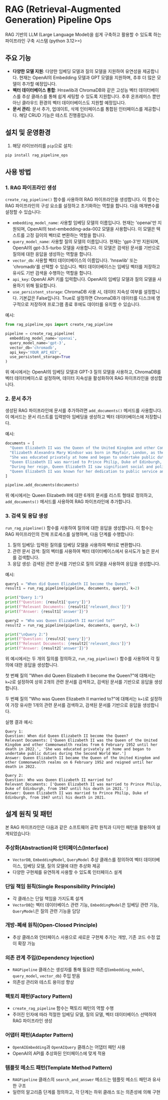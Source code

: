 # RAG (Retrieval-Augmented Generation) Pipeline Ops

RAG 기반의 LLM (Large Language Model)을 쉽게 구축하고 활용할 수 있도록 하는 파이프라인 구축 시스템 (python 3.12>=)

## 주요 기능

- **다양한 모델 지원**: 다양한 임베딩 모델과 질의 모델을 지원하여 유연성을 제공합니다. 현재는 OpenAI의 Embedding 모델과 GPT 모델을 지원하며, 추후 더 많은 모델이 추가할 예정입니다.
- **벡터 데이터베이스 통합**: Hnswlib과 ChromaDB와 같은 고성능 벡터 데이터베이스를 추상 클래스를 통해 쉽게 세팅할 수 있도록 지원합니다. 추후 온프레미스 뿐만아닌 클라우드 환경의 벡터 데이터베이스도 지원할 예정입니다.
- **문서 관리**: 문서 추가, 업데이트, 삭제 인터페이스를 통합된 인터페이스를 제공합니다. 해당 CRUD 기능은 테스트 진행중입니다.

## 설치 및 운영환경

1. 해당 라이브러리를 `pip`으로 설치:
~~~bash
pip install rag_pipeline_ops
~~~

## 사용 방법

### 1. RAG 파이프라인 생성

`create_rag_pipeline()` 함수를 사용하여 RAG 파이프라인을 생성합니다. 이 함수는 RAG 파이프라인의 구성 요소를 설정하고 초기화하는 역할을 합니다. 다음 매개변수를 설정할 수 있습니다:

- `embedding_model_name`: 사용할 임베딩 모델의 이름입니다. 현재는 'openai'만 지원되며, OpenAI의 text-embedding-ada-002 모델을 사용합니다. 이 모델은 텍스트를 고정 길이의 벡터로 변환하는 역할을 합니다.
- `query_model_name`: 사용할 질의 모델의 이름입니다. 현재는 'gpt-3'만 지원되며, OpenAI의 gpt-3.5-turbo 모델을 사용합니다. 이 모델은 검색된 문서를 기반으로 질의에 대한 응답을 생성하는 역할을 합니다.
- `vector_db`: 사용할 벡터 데이터베이스의 이름입니다. 'hnswlib' 또는 'chromadb'를 선택할 수 있습니다. 벡터 데이터베이스는 임베딩 벡터를 저장하고 유사도 기반 검색을 수행하는 역할을 합니다.
- `api_key`: OpenAI API 키를 입력합니다. OpenAI의 임베딩 모델과 질의 모델을 사용하기 위해 필요합니다.
- `use_persistent_storage`: ChromaDB 사용 시, 데이터 지속성 여부를 설정합니다. 기본값은 False입니다. True로 설정하면 ChromaDB가 데이터를 디스크에 영구적으로 저장하여 프로그램 종료 후에도 데이터를 유지할 수 있습니다.

예시:

~~~python
from rag_pipeline_ops import create_rag_pipeline

pipeline = create_rag_pipeline(
  embedding_model_name='openai',
  query_model_name='gpt-3',
  vector_db='chromadb',
  api_key='YOUR_API_KEY',
  use_persistent_storage=True
)
~~~

위 예시에서는 OpenAI의 임베딩 모델과 GPT-3 질의 모델을 사용하고, ChromaDB를 벡터 데이터베이스로 설정하며, 데이터 지속성을 활성화하여 RAG 파이프라인을 생성합니다.

### 2. 문서 추가

생성된 RAG 파이프라인에 문서를 추가하려면 `add_documents()` 메서드를 사용합니다. 이 메서드는 문서 리스트를 입력받아 임베딩을 생성하고 벡터 데이터베이스에 저장합니다.

예시:

~~~python
documents = [
  "Queen Elizabeth II was the Queen of the United Kingdom and other Commonwealth realms from 6 February 1952 until her death in 2022.",
  "Elizabeth Alexandra Mary Windsor was born in Mayfair, London, as the first child of the Duke and Duchess of York.",
  "She was educated privately at home and began to undertake public duties during the Second World War.",
  "Queen Elizabeth II was married to Prince Philip, Duke of Edinburgh, from 1947 until his death in 2021.",
  "During her reign, Queen Elizabeth II saw significant social and political changes, including the decolonization of Africa and the Caribbean.",
  "Queen Elizabeth II was known for her dedication to public service and her role as a symbol of stability and continuity for the United Kingdom."
]

pipeline.add_documents(documents)
~~~

위 예시에서는 Queen Elizabeth II에 대한 6개의 문서를 리스트 형태로 정의하고, `add_documents()` 메서드를 사용하여 RAG 파이프라인에 추가합니다.

### 3. 검색 및 응답 생성

`run_rag_pipeline()` 함수를 사용하여 질의에 대한 응답을 생성합니다. 이 함수는 RAG 파이프라인의 전체 프로세스를 실행하며, 다음 단계를 수행합니다:

1. 질의 임베딩: 입력된 질의를 임베딩 모델을 사용하여 벡터로 변환합니다.
2. 관련 문서 검색: 질의 벡터를 사용하여 벡터 데이터베이스에서 유사도가 높은 문서를 검색합니다.
3. 응답 생성: 검색된 관련 문서를 기반으로 질의 모델을 사용하여 응답을 생성합니다.

예시:

~~~python
query1 = "When did Queen Elizabeth II become the Queen?"
result1 = run_rag_pipeline(pipeline, documents, query1, k=2)

print("Query 1:")
print(f"Question: {result1['query']}")
print(f"Relevant Documents: {result1['relevant_docs']}")
print(f"Answer: {result1['answer']}")

query2 = "Who was Queen Elizabeth II married to?"
result2 = run_rag_pipeline(pipeline, documents, query2, k=1)

print("\nQuery 2:")
print(f"Question: {result2['query']}")
print(f"Relevant Documents: {result2['relevant_docs']}")
print(f"Answer: {result2['answer']}")
~~~

위 예시에서는 두 개의 질의를 정의하고, `run_rag_pipeline()` 함수를 사용하여 각 질의에 대한 응답을 생성합니다.

첫 번째 질의 "When did Queen Elizabeth II become the Queen?"에 대해서는 `k=2`로 설정하여 상위 2개의 관련 문서를 검색하고, 검색된 문서를 기반으로 응답을 생성합니다.

두 번째 질의 "Who was Queen Elizabeth II married to?"에 대해서는 `k=1`로 설정하여 가장 유사한 1개의 관련 문서를 검색하고, 검색된 문서를 기반으로 응답을 생성합니다.

실행 결과 예시:

~~~
Query 1:
Question: When did Queen Elizabeth II become the Queen?
Relevant Documents: ['Queen Elizabeth II was the Queen of the United Kingdom and other Commonwealth realms from 6 February 1952 until her death in 2022.', 'She was educated privately at home and began to undertake public duties during the Second World War.']
Answer: Queen Elizabeth II became the Queen of the United Kingdom and other Commonwealth realms on 6 February 1952 and reigned until her death in 2022.

Query 2:
Question: Who was Queen Elizabeth II married to?
Relevant Documents: ['Queen Elizabeth II was married to Prince Philip, Duke of Edinburgh, from 1947 until his death in 2021.']
Answer: Queen Elizabeth II was married to Prince Philip, Duke of Edinburgh, from 1947 until his death in 2021.
~~~

## 설계 원칙 및 패턴

본 RAG 파이프라인은 다음과 같은 소프트웨어 공학 원칙과 디자인 패턴을 활용하여 설계되었습니다:

### 추상화(Abstraction)와 인터페이스(Interface)
- `VectorDB`, `EmbeddingModel`, `QueryModel` 추상 클래스를 정의하여 벡터 데이터베이스, 임베딩 모델, 질의 모델에 대한 추상화 제공
- 다양한 구현체를 유연하게 사용할 수 있도록 인터페이스 설계

### 단일 책임 원칙(Single Responsibility Principle)
- 각 클래스는 단일 책임을 가지도록 설계
- `VectorDB`는 벡터 데이터베이스 관련 기능, `EmbeddingModel`은 임베딩 관련 기능, `QueryModel`은 질의 관련 기능을 담당

### 개방-폐쇄 원칙(Open-Closed Principle)
- 추상 클래스와 인터페이스 사용으로 새로운 구현체 추가는 개방, 기존 코드 수정 없이 확장 가능

### 의존 관계 주입(Dependency Injection)
- `RAGPipeline` 클래스는 생성자를 통해 필요한 의존성(`embedding_model`, `query_model`, `vector_db`) 주입 받음
- 의존성 관리와 테스트 용이성 향상

### 팩토리 패턴(Factory Pattern)
- `create_rag_pipeline` 함수는 팩토리 패턴의 역할 수행
- 주어진 인자에 따라 적절한 임베딩 모델, 질의 모델, 벡터 데이터베이스 선택하여 RAG 파이프라인 생성

### 어댑터 패턴(Adapter Pattern)
- `OpenAIEmbedding`과 `OpenAIQuery` 클래스는 어댑터 패턴 사용
- OpenAI의 API를 추상화된 인터페이스에 맞게 적용

### 템플릿 메소드 패턴(Template Method Pattern)
- `RAGPipeline` 클래스의 `search_and_answer` 메소드는 템플릿 메소드 패턴과 유사한 구조
- 일련의 알고리즘 단계를 정의하고, 각 단계는 하위 클래스 또는 의존성에 의해 구현